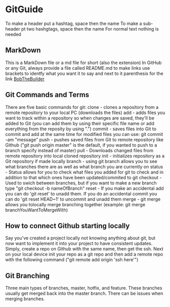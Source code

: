 # GitGuide

To make a header put a hashtag, space then the name
To make a sub-header pt two hashgtags, space then the name
For normal text nothing is needed

## MarkDown

This is a MarkDown file or a md file for short (also the extension)
In GitHub or any Git, always provide a file called README.md 
to make links use brackets to identfy what you want it to say and next to it parenthesis for the link [BobTheBuilder](https://www.google.com/)

## Git Commands and Terms

There are five basic commands for git:
clone - clones a repository from a remote repository to your local PC (downloads the files)
add - adds files you want to track within a repository so when changes are saved, they'll be added to Git (you can add them by using their specific file name or add everything from the reposity by using ".")
commit - saves files into Git to commit and add at the same time for modified files you can use: git commit -am "message"
push - pushes saved files from Git to remote repository like Github
("git push origin master" is the default, if you wanted to push to a branch specify instead of master)
pull - Downloads changed files from remote repository into local cloned repository
init - initializes repository as a Git repository if made locally
branch - using git branch allows you to see what branches there are as well as what branch you are currently on
status - Status allows for you to check what files you added for git to check and in addition to that which ones have been updated/commited to git
checkout - Used to swich between branches, but if you want to make a new branch type "git checkout -b nameOfBranch"
reset - If you make an accidental add you can do 'git reset' to unadd them. If you do an accidental commit you can do 'git reset HEAD~1' to uncommit and unadd them
merge - git merge allows you tolocally merge branching together (example: git merge branchYouWantToMergeWith)

## How to connect Github starting locally

Say you've created a project locally not knowing anything about git, but now want to implement it into your project to have consistent updates. Simply, create a repo on Github with the same name, then get the ssh. Next on your local device init your repo as a git repo and then add a remote repo with the following command ("git remote add origin 'ssh here'")

## Git Branching

Three main types of branches, master, hotfix, and feature. These branches usually get merged back into the master branch. There can be issues when merging branches.